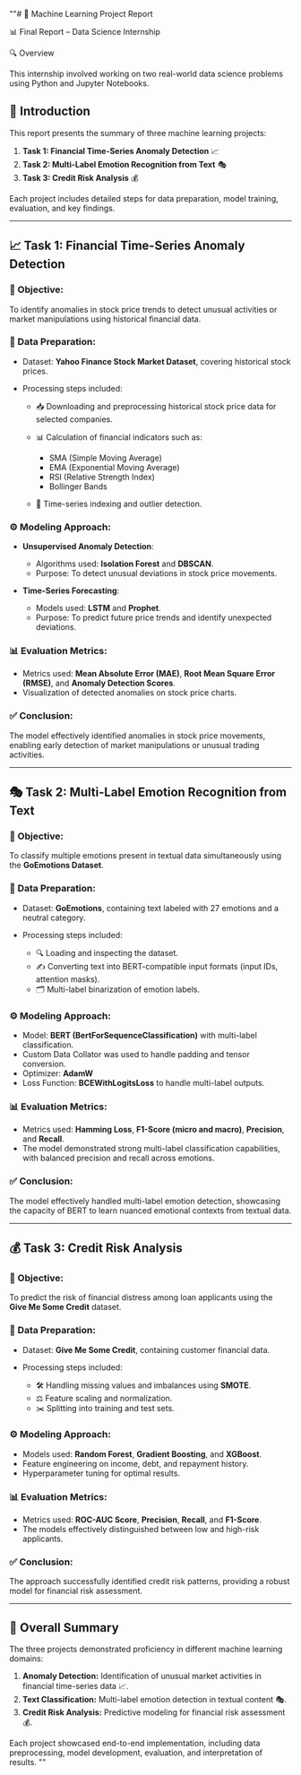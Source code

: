 ""# 🚀 Machine Learning Project Report

📊 Final Report – Data Science Internship

🔍 Overview

This internship involved working on two real-world data science problems using Python and Jupyter Notebooks.

## 📝 Introduction

This report presents the summary of three machine learning projects:

1. **Task 1: Financial Time-Series Anomaly Detection** 📈
2. **Task 2: Multi-Label Emotion Recognition from Text** 🎭
3. **Task 3: Credit Risk Analysis** 💰

Each project includes detailed steps for data preparation, model training, evaluation, and key findings.

---

## 📈 Task 1: Financial Time-Series Anomaly Detection

### 🎯 Objective:

To identify anomalies in stock price trends to detect unusual activities or market manipulations using historical financial data.

### 📌 Data Preparation:

* Dataset: **Yahoo Finance Stock Market Dataset**, covering historical stock prices.
* Processing steps included:

  * 📥 Downloading and preprocessing historical stock price data for selected companies.
  * 📊 Calculation of financial indicators such as:

    * SMA (Simple Moving Average)
    * EMA (Exponential Moving Average)
    * RSI (Relative Strength Index)
    * Bollinger Bands
  * 📅 Time-series indexing and outlier detection.

### ⚙️ Modeling Approach:

* **Unsupervised Anomaly Detection**:

  * Algorithms used: **Isolation Forest** and **DBSCAN**.
  * Purpose: To detect unusual deviations in stock price movements.
* **Time-Series Forecasting**:

  * Models used: **LSTM** and **Prophet**.
  * Purpose: To predict future price trends and identify unexpected deviations.

### 📊 Evaluation Metrics:

* Metrics used: **Mean Absolute Error (MAE)**, **Root Mean Square Error (RMSE)**, and **Anomaly Detection Scores**.
* Visualization of detected anomalies on stock price charts.

### ✅ Conclusion:

The model effectively identified anomalies in stock price movements, enabling early detection of market manipulations or unusual trading activities.

---

## 🎭 Task 2: Multi-Label Emotion Recognition from Text

### 🎯 Objective:

To classify multiple emotions present in textual data simultaneously using the **GoEmotions Dataset**.

### 📌 Data Preparation:

* Dataset: **GoEmotions**, containing text labeled with 27 emotions and a neutral category.
* Processing steps included:

  * 🔍 Loading and inspecting the dataset.
  * ✍️ Converting text into BERT-compatible input formats (input IDs, attention masks).
  * 🗂️ Multi-label binarization of emotion labels.

### ⚙️ Modeling Approach:

* Model: **BERT (BertForSequenceClassification)** with multi-label classification.
* Custom Data Collator was used to handle padding and tensor conversion.
* Optimizer: **AdamW**
* Loss Function: **BCEWithLogitsLoss** to handle multi-label outputs.

### 📊 Evaluation Metrics:

* Metrics used: **Hamming Loss**, **F1-Score (micro and macro)**, **Precision**, and **Recall**.
* The model demonstrated strong multi-label classification capabilities, with balanced precision and recall across emotions.

### ✅ Conclusion:

The model effectively handled multi-label emotion detection, showcasing the capacity of BERT to learn nuanced emotional contexts from textual data.

---

## 💰 Task 3: Credit Risk Analysis

### 🎯 Objective:

To predict the risk of financial distress among loan applicants using the **Give Me Some Credit** dataset.

### 📌 Data Preparation:

* Dataset: **Give Me Some Credit**, containing customer financial data.
* Processing steps included:

  * 🛠️ Handling missing values and imbalances using **SMOTE**.
  * ⚖️ Feature scaling and normalization.
  * ✂️ Splitting into training and test sets.

### ⚙️ Modeling Approach:

* Models used: **Random Forest**, **Gradient Boosting**, and **XGBoost**.
* Feature engineering on income, debt, and repayment history.
* Hyperparameter tuning for optimal results.

### 📊 Evaluation Metrics:

* Metrics used: **ROC-AUC Score**, **Precision**, **Recall**, and **F1-Score**.
* The models effectively distinguished between low and high-risk applicants.

### ✅ Conclusion:

The approach successfully identified credit risk patterns, providing a robust model for financial risk assessment.

---

## 🔎 Overall Summary

The three projects demonstrated proficiency in different machine learning domains:

1. **Anomaly Detection:** Identification of unusual market activities in financial time-series data 📈.
2. **Text Classification:** Multi-label emotion detection in textual content 🎭.
3. **Credit Risk Analysis:** Predictive modeling for financial risk assessment 💰.

Each project showcased end-to-end implementation, including data preprocessing, model development, evaluation, and interpretation of results.
""
